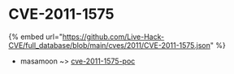 # CVE-2011-1575
{% embed url="https://github.com/Live-Hack-CVE/full_database/blob/main/cves/2011/CVE-2011-1575.json" %}

* masamoon ~> [cve-2011-1575-poc](https://www.alice-snow.ru/2011/database/cve-2011-1575/cve-2011-1575-poc-masamoon)